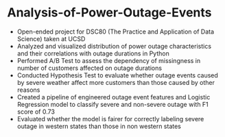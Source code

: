# Analysis-of-Power-Outage-Events
- Open-ended project for DSC80 (The Practice and Application of Data Science) taken at UCSD
- Analyzed and visualized distribution of power outage characteristics and their correlations with outage durations in Python
- Performed A/B Test to assess the dependency of missingness in number of customers affected on outage durations
- Conducted Hypothesis Test to evaluate whether outage events caused by severe weather affect more customers than those caused by other reasons
- Created a pipeline of engineered outage event features and Logistic Regression model to classify severe and non-severe outage with F1 score of 0.73
- Evaluated whether the model is fairer for correctly labeling severe outage in western states than those in non western states
